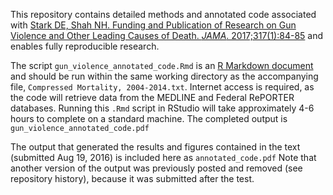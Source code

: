This repository contains detailed methods and annotated code associated with [Stark DE, Shah NH. Funding and Publication of Research on Gun Violence and Other Leading Causes of Death. *JAMA*. 2017;317(1):84-85](http://jamanetwork.com/journals/jama/fullarticle/10.1001/jama.2016.16215) and enables fully reproducible research.
  
The script `gun_violence_annotated_code.Rmd` is an [R Markdown document](http://rmarkdown.rstudio.com) and should be run within the same working directory as the accompanying file, `Compressed Mortality, 2004-2014.txt`. Internet access is required, as the code will retrieve data from the MEDLINE and Federal RePORTER databases. Running this `.Rmd` script in RStudio will take approximately 4-6 hours to complete on a standard machine. The completed output is `gun_violence_annotated_code.pdf`    

The output that generated the results and figures contained in the text (submitted Aug 19, 2016) is included here as `annotated_code.pdf` Note that another version of the output was previously posted and removed (see repository history), because it was submitted after the test.
